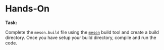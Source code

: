 # Hands-On

**Task:**

Complete the `meson.build` file using the
[`meson`](https://mesonbuild.com/index.html) build tool and create a build
directory. Once you have setup your build directory, compile and run the code.
